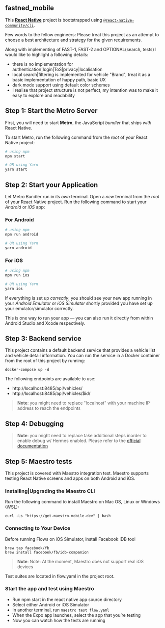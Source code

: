 ## fastned_mobile 

This  [**React Native**](https://reactnative.dev) project is bootstrapped using [`@react-native-community/cli`](https://github.com/react-native-community/cli).

Few words to the fellow engineers:
Please treat this project as an attempt to choose a best architecture and strategy for the given requirements.

Along with implementing of FAST-1, FAST-2 and OPTIONAL(search, tests) I would like to highlight a following details:

- there is no implementation for authentication|login|ToS|privacy|localisation
- local search|filtering is implemented for vehicle "Brand", treat it as a basic implementation of happy path, basic UX
- dark mode support using default color schemes
- I realise that project structure is not perfect, my intention was to make it easy to explore and readability


## Step 1: Start the Metro Server

First, you will need to start **Metro**, the JavaScript _bundler_ that ships _with_ React Native.

To start Metro, run the following command from the _root_ of your React Native project:

```bash
# using npm
npm start

# OR using Yarn
yarn start
```

## Step 2: Start your Application

Let Metro Bundler run in its _own_ terminal. Open a _new_ terminal from the _root_ of your React Native project. Run the following command to start your _Android_ or _iOS_ app:

### For Android

```bash
# using npm
npm run android

# OR using Yarn
yarn android
```

### For iOS

```bash
# using npm
npm run ios

# OR using Yarn
yarn ios
```

If everything is set up _correctly_, you should see your new app running in your _Android Emulator_ or _iOS Simulator_ shortly provided you have set up your emulator/simulator correctly.

This is one way to run your app — you can also run it directly from within Android Studio and Xcode respectively.

## Step 3: Backend service

This project contains a default backend service that provides a vehicle list and vehicle detail information. You can run the service in a Docker container from the root of this project by running:

```
docker-compose up -d
```

The following endpoints are available to use:

* http://localhost:8485/api/vehicles/
* http://localhost:8485/api/vehicles/$id/

>**Note**: you might need to replace "localhost" with your machine IP address to reach the endpoints

## Step 4: Debugging

>**Note**: you might need to replace take additional steps inorder to enable debug w/ Hermes enabled. Please refer to the [official documentation](https://reactnative.dev/docs/hermes#debugging-js-on-hermes-using-google-chromes-devtools)


## Step 5: Maestro tests

This project is covered with Maestro integration test. Maestro supports testing React Native screens and apps on both Android and iOS.

### Installing|Upgrading the Maestro CLI
Run the following command to install Maestro on Mac OS, Linux or Windows (WSL):
```
curl -Ls "https://get.maestro.mobile.dev" | bash
```

### Connecting to Your Device
Before running Flows on iOS Simulator, install Facebook IDB tool
```
brew tap facebook/fb
brew install facebook/fb/idb-companion
```
>**Note**: Note: At the moment, Maestro does not support real iOS devices

Test suites are located in flow.yaml in the project root.

### Start the app and test using Maestro
* Run npm start in the react native app source directory
* Select either Android or iOS Simulator
* In another terminal, run ```maestro test flow.yaml```
* When the Expo app launches, select the app that you’re testing
* Now you can watch how the tests are running
